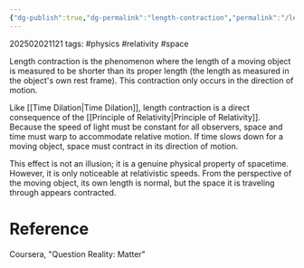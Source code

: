 ```yaml
---
{"dg-publish":true,"dg-permalink":"length-contraction","permalink":"/length-contraction/"}
---
```



202502021121
tags: #physics #relativity #space

Length contraction is the phenomenon where the length of a moving object is measured to be shorter than its proper length (the length as measured in the object's own rest frame). This contraction only occurs in the direction of motion.

Like [[Time Dilation\|Time Dilation]], length contraction is a direct consequence of the [[Principle of Relativity\|Principle of Relativity]]. Because the speed of light must be constant for all observers, space and time must warp to accommodate relative motion. If time slows down for a moving object, space must contract in its direction of motion.

This effect is not an illusion; it is a genuine physical property of spacetime. However, it is only noticeable at relativistic speeds. From the perspective of the moving object, its own length is normal, but the space it is traveling through appears contracted.

# Reference

Coursera, "Question Reality: Matter"
